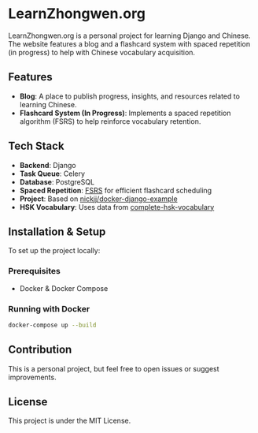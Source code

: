 # LearnZhongwen.org

LearnZhongwen.org is a personal project for learning Django and Chinese. The website features a blog and a flashcard system with spaced repetition (in progress) to help with Chinese vocabulary acquisition.

## Features
- **Blog**: A place to publish progress, insights, and resources related to learning Chinese.
- **Flashcard System (In Progress)**: Implements a spaced repetition algorithm (FSRS) to help reinforce vocabulary retention.

## Tech Stack
- **Backend**: Django
- **Task Queue**: Celery
- **Database**: PostgreSQL
- **Spaced Repetition**: [FSRS](https://github.com/yuin/fsrs) for efficient flashcard scheduling
- **Project**: Based on [nickjj/docker-django-example](https://github.com/nickjj/docker-django-example)
- **HSK Vocabulary**: Uses data from [complete-hsk-vocabulary](https://github.com/drkameleon/complete-hsk-vocabulary)

## Installation & Setup
To set up the project locally:

### Prerequisites
- Docker & Docker Compose

### Running with Docker
```bash
docker-compose up --build
```

## Contribution
This is a personal project, but feel free to open issues or suggest improvements.

## License
This project is under the MIT License.
